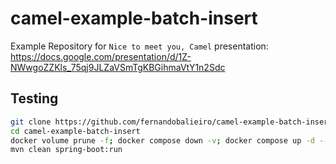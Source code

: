 # camel-example-batch-insert

Example Repository for `Nice to meet you, Camel` presentation:
https://docs.google.com/presentation/d/1Z-NWwgoZZKls_75qj9JLZaVSmTgKBGihmaVtY1n2Sdc

## Testing
```bash
git clone https://github.com/fernandobalieiro/camel-example-batch-insert.git
cd camel-example-batch-insert
docker volume prune -f; docker compose down -v; docker compose up -d --remove-orphans
mvn clean spring-boot:run
```
